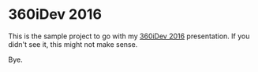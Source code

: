 # 360iDev 2016

This is the sample project to go with my [360iDev 2016][idev] presentation. If you didn't see it, this might not make sense.

Bye.

[idev]: http://360idev.com
